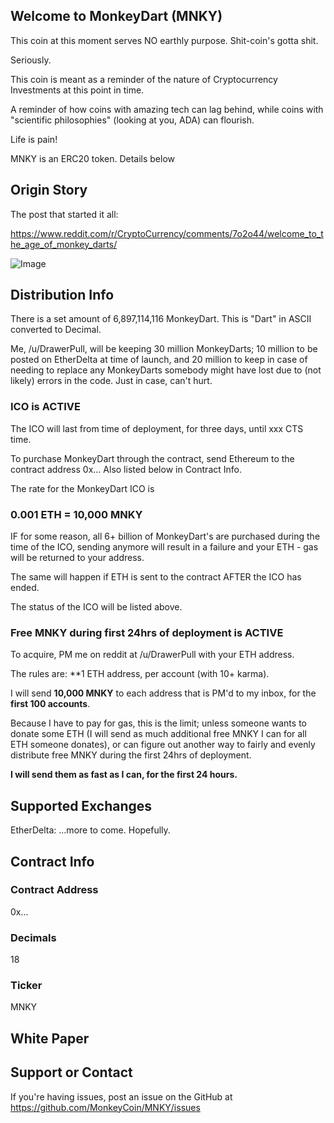 ## Welcome to MonkeyDart (MNKY)

This coin at this moment serves NO earthly purpose. Shit-coin's gotta shit.

Seriously. 

This coin is meant as a reminder of the nature of Cryptocurrency Investments at this point in time.

A reminder of how coins with amazing tech can lag behind, while coins with "scientific philosophies" (looking at you, ADA) can flourish.

Life is pain!

MNKY is an ERC20 token. Details below

## Origin Story

The post that started it all:

https://www.reddit.com/r/CryptoCurrency/comments/7o2o44/welcome_to_the_age_of_monkey_darts/

![Image](https://i.redd.it/fp3i8k0bo1801.jpg)


## Distribution Info 
There is a set amount of 6,897,114,116 MonkeyDart.
This is "Dart" in ASCII converted to Decimal. 

Me, /u/DrawerPull, will be keeping 30 million MonkeyDarts; 
    10 million to be posted on EtherDelta at time of launch,
    and 20 million to keep in case of needing to replace any 
    MonkeyDarts somebody might have lost due to (not likely) errors
    in the code. Just in case, can't hurt. 

### ICO is ACTIVE
The ICO will last from time of deployment, for three days, until xxx CTS time.

To purchase MonkeyDart through the contract, send Ethereum to the contract address 
    0x...
Also listed below in Contract Info.

The rate for the MonkeyDart ICO is 
### 0.001 ETH = 10,000 MNKY

IF for some reason, all 6+ billion of MonkeyDart's are purchased during the time of the ICO, 
sending anymore will result in a failure and your ETH - gas will be returned to your address.

The same will happen if ETH is sent to the contract AFTER the ICO has ended. 

The status of the ICO will be listed above.

### Free MNKY during first 24hrs of deployment is ACTIVE

To acquire, PM me on reddit at /u/DrawerPull with your ETH address. 

The rules are: **1 ETH address, per account (with 10+ karma).

I will send **10,000 MNKY** to each address that is PM'd to my inbox, for the **first 100 accounts**. 

Because I have to pay for gas, this is the limit; unless someone wants to donate some ETH (I will send as much additional free MNKY I can for all ETH someone donates), or can figure out another way to fairly and evenly distribute free MNKY during the first 24hrs of deployment. 

**I will send them as fast as I can, for the first 24 hours.**



## Supported Exchanges
EtherDelta: 
...more to come. Hopefully.


## Contract Info

### Contract Address
0x...

### Decimals
18

### Ticker
MNKY

## White Paper

## Support or Contact

If you're having issues, post an issue on the GitHub at 
https://github.com/MonkeyCoin/MNKY/issues
